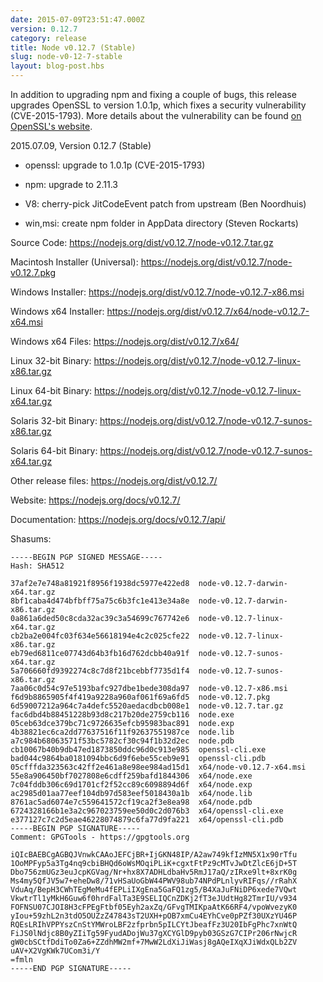 ```yaml
---
date: 2015-07-09T23:51:47.000Z
version: 0.12.7
category: release
title: Node v0.12.7 (Stable)
slug: node-v0-12-7-stable
layout: blog-post.hbs
---
```


In addition to upgrading npm and fixing a couple of bugs, this release
upgrades OpenSSL to version 1.0.1p, which fixes a security vulnerability
(CVE-2015-1793). More details about the vulnerability can be found [on
OpenSSL's website](http://openssl.org/news/secadv_20150709.txt).

2015.07.09, Version 0.12.7 (Stable)

* openssl: upgrade to 1.0.1p (CVE-2015-1793)

* npm: upgrade to 2.11.3

* V8: cherry-pick JitCodeEvent patch from upstream (Ben Noordhuis)

* win,msi: create npm folder in AppData directory (Steven Rockarts)

Source Code: https://nodejs.org/dist/v0.12.7/node-v0.12.7.tar.gz

Macintosh Installer (Universal): https://nodejs.org/dist/v0.12.7/node-v0.12.7.pkg

Windows Installer: https://nodejs.org/dist/v0.12.7/node-v0.12.7-x86.msi

Windows x64 Installer: https://nodejs.org/dist/v0.12.7/x64/node-v0.12.7-x64.msi

Windows x64 Files: https://nodejs.org/dist/v0.12.7/x64/

Linux 32-bit Binary: https://nodejs.org/dist/v0.12.7/node-v0.12.7-linux-x86.tar.gz

Linux 64-bit Binary: https://nodejs.org/dist/v0.12.7/node-v0.12.7-linux-x64.tar.gz

Solaris 32-bit Binary: https://nodejs.org/dist/v0.12.7/node-v0.12.7-sunos-x86.tar.gz

Solaris 64-bit Binary: https://nodejs.org/dist/v0.12.7/node-v0.12.7-sunos-x64.tar.gz

Other release files: https://nodejs.org/dist/v0.12.7/

Website: https://nodejs.org/docs/v0.12.7/

Documentation: https://nodejs.org/docs/v0.12.7/api/

Shasums:

```
-----BEGIN PGP SIGNED MESSAGE-----
Hash: SHA512

37af2e7e748a81921f8956f1938dc5977e422ed8  node-v0.12.7-darwin-x64.tar.gz
8bf1caba4d474bfbff75a75c6b3fc1e413e34a8e  node-v0.12.7-darwin-x86.tar.gz
0a861a6ded50c8cda32ac39c3a54699c767742e6  node-v0.12.7-linux-x64.tar.gz
cb2ba2e004fc03f634e56618194e4c2c025cfe22  node-v0.12.7-linux-x86.tar.gz
eb79ed6811ce07743d64b3fb16d762dcbb40a91f  node-v0.12.7-sunos-x64.tar.gz
5a706660fd9392274c8c7d8f21bcebbf7735d1f4  node-v0.12.7-sunos-x86.tar.gz
7aa06c0d54c97e5193bafc927dbe1bede308da97  node-v0.12.7-x86.msi
f6d9b8865905f4f419a9228a960af061f69a6fd5  node-v0.12.7.pkg
6d59007212a964c7a4defc5520aedacdbcb008e1  node-v0.12.7.tar.gz
fac6dbd4b88451228b93d8c217b20de2759cb116  node.exe
05ceb63dce379bc71c9726635efcb95983bac891  node.exp
4b38821ec6ca2dd77637516f11f92637551987ce  node.lib
a7c984b68063571f53bc5782cf30c94f1b32d2ec  node.pdb
cb10067b40b9db47ed1873850ddc96d0c913e985  openssl-cli.exe
bad044c9864ba0181094bbc6d9f6ebe55ceb9e91  openssl-cli.pdb
05cfffda323563c42ff2e461a8e98ee984ad15d1  x64/node-v0.12.7-x64.msi
55e8a906450bf7027808e6cdff259bafd1844306  x64/node.exe
7c04fddb306c69d1701cf2f52cc89c6098894d6f  x64/node.exp
ac2985d01aa77eef104db97d583eef5018430a1b  x64/node.lib
8761ac5ad6074e7c559641572cf19ca2f3e8ea98  x64/node.pdb
6724328166b1e3a2c967023759ee50d0c2d076b3  x64/openssl-cli.exe
e377127c7c2d5eae46228074879c6fa77d9fa221  x64/openssl-cli.pdb
-----BEGIN PGP SIGNATURE-----
Comment: GPGTools - https://gpgtools.org

iQIcBAEBCgAGBQJVnwkCAAoJEFCjBR+IjGKN48IP/A2aw749kfIzMN5X1x90rTfu
1OoMPFyp5a3Tg4nq9cbiBHQd6oWsMOqiPLiK+cgxtFtPz9cMTvJwDtZlcE6jD+5T
Dbo756zmUGz3euJcpKGVag/Nr+hx8X7ADHLdbaHv5RmJ17aQ/zIRxe9lt+8xrK0g
Ms4my5QfJV5w7+eheDw8/71vHSaUoGbW44PWV98ub74NPdPLnlyvRIFqs//rRahX
VduAq/BepH3CWhTEgMeMu4fEPLiIXgEna5GaFQ1zg5/B4XaJuFNiDP6xede7VQwt
VkwtrTl1yMkH6Guw6f0hrdFalTa3E9SELIQCnZDKj2fT3eJUdtHg82TmrIU/v934
FOFNSU07CJOI8H3cFPEgFtbf05Eyh2axZq/GFvgTMIKpaAtK66RF4/vpoWvezyK0
yIou+59zhL2n3tdO5OUZzZ47843sT2UXH+pOB7xmCu4EYhCve0pPZf30UXzYU46P
RQEsLRIhVPPYszCnStYMWroLBF2zfprbn5pILCYtJbeafFz3U20IbFgPhc7xnWtQ
FiJS0lNdjc8B0yZIiTg59FyudADojWu37gXCYGlD9pyb03GSzG7CIPr206rNwjcR
gW0cbSCtfDdiTo0Za6+ZZdhMW2mf+7MwW2LdXiJiWasj8gAQeIXqXJiWdxQLb2ZV
uAV+X2VgKWk7UCom3i/Y
=fmln
-----END PGP SIGNATURE-----
```
